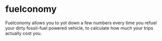 # fuelconomy
Fuelconomy allows you to yot down a few numbers every time you refuel your dirty fossil-fuel powered vehicle, to calculate how much your trips actually cost you.
